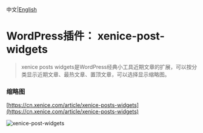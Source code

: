 中文|[English](README.md)

# WordPress插件： xenice-post-widgets
> xenice posts widgets是WordPress经典小工具近期文章的扩展，可以按分类显示近期文章、最热文章、置顶文章，可以选择显示缩略图。 

### 缩略图

[https://cn.xenice.com/article/xenice-posts-widgets](https://cn.xenice.com/article/xenice-posts-widgets)

![xenice-post-widgets](https://raw.githubusercontent.com/xenice/xenice-post-widgets/master/screenshot_cn.png)